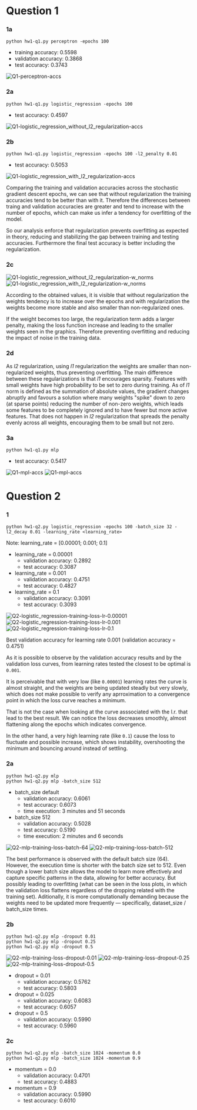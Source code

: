 # Question 1

### 1a
```
python hw1-q1.py perceptron -epochs 100
```
- training accuracy:    0.5598
- validation accuracy:  0.3868
- test accuracy:        0.3743

![Q1-perceptron-accs](img/Q1-perceptron-accs.png)


### 2a
```
python hw1-q1.py logistic_regression -epochs 100
```
- test accuracy:    0.4597

![Q1-logistic_regression_without_l2_regularization-accs](img/Q1-logistic_regression_without_l2_regularization-accs.png)


### 2b
```
python hw1-q1.py logistic_regression -epochs 100 -l2_penalty 0.01
```
- test accuracy:    0.5053

![Q1-logistic_regression_with_l2_regularization-accs](img/Q1-logistic_regression_with_l2_regularization-accs.png)

Comparing the training and validation accuracies across the stochastic gradient descent epochs, we can see that without regularization the training accuracies tend to be better than with it. Therefore the differences between traing and validation accuracies are greater and tend to increase with the number of epochs, which can make us infer a tendency for overfitting of the model. 

So our analysis enforce that regularization prevents overfitting as expected in theory, reducing and stabilizing the gap between training and testing accuracies. Furthermore the final test accuracy is better including the regularization.


### 2c
![Q1-logistic_regression_without_l2_regularization-w_norms](img/Q1-logistic_regression_without_l2_regularization-w_norms.png)
![Q1-logistic_regression_with_l2_regularization-w_norms](img/Q1-logistic_regression_with_l2_regularization-w_norms.png)

According to the obtained values, it is visible that without regularization the weights tendency is to increase over the epochs and with regularization the weights become more stable and also smaller than non-regularized ones.

If the weight becomes too large, the regularization term adds a larger penalty, making the loss function increase and leading to the smaller weights seen in the graphics. Therefore preventing overfitting and reducing the impact of noise in the training data.


### 2d
As _l2_ regularization, using _l1_ regularization the weights are smaller than non-regularized weights, thus preventing overfitting. The main difference between these regularizations is that _l1_ encourages sparsity. Features with small weights have high probability to be set to zero during training. As of _l1_ norm is defined as the summation of absolute values, the gradient changes abruptly and favours a solution where many weights "spike" down to zero (at sparse points) reducing the number of non-zero weights, which leads some features to be completely ignored and to have fewer but more active features. That does not happen in _l2_ regularization that spreads the penalty evenly across all weights, encouraging them to be small but not zero.


### 3a
```
python hw1-q1.py mlp
```
- test accuracy:    0.5417

![Q1-mpl-accs](img/Q1-mlp-accs.png)
![Q1-mpl-accs](img/Q1-mlp-loss.png)


# Question 2

### 1
```
python hw1-q2.py logistic_regression -epochs 100 -batch_size 32 -l2_decay 0.01 -learning_rate <learning_rate>
```
Note: learning_rate = [0.00001; 0.001; 0.1]

- learning_rate = 0.00001
    - validation accuracy:  0.2892
    - test accuracy:        0.3087
- learning_rate = 0.001
    - validation accuracy:  0.4751
    - test accuracy:        0.4827
- learning_rate = 0.1
    - validation accuracy:  0.3091
    - test accuracy:        0.3093

![Q2-logistic_regression-training-loss-lr-0.00001](img/)
![Q2-logistic_regression-training-loss-lr-0.001](img/)
![Q2-logistic_regression-training-loss-lr-0.1](img/)

Best validation accuracy for learning rate 0.001 (validation accuracy = 0.4751)

As it is possible to observe by the validation accuracy results and by the validation loss curves, from learning rates tested the closest to be optimal is `0.001`.

It is perceivable that with very low (like `0.00001`) learning rates the curve is almost straight, and the weights are being updated steadly but very slowly, which does not make possible to verify any aprroximation to a convergence point in which the loss curve reaches a minimum.

That is not the case when looking at the curve asssociated with the l.r. that lead to the best result. We can notice the loss decreases smoothly, almost flattening along the epochs which indicates convergence.

In the other hand, a very high learning rate (like `0.1`) cause the loss to fluctuate and possible increase, which shows instability, overshooting the minimum and bouncing around instead of settling.

### 2a
```
python hw1-q2.py mlp
python hw1-q2.py mlp -batch_size 512
```
- batch_size default
    - validation accuracy:  0.6061
    - test accuracy:        0.6073
    - time execution:       3 minutes and 51 seconds
- batch_size 512
    - validation accuracy:  0.5028
    - test accuracy:        0.5190
    - time execution:       2 minutes and 6 seconds

![Q2-mlp-training-loss-batch-64](img/)
![Q2-mlp-training-loss-batch-512](img/)

The best performance is observed with the default batch size (64). However, the execution time is shorter with the batch size set to 512. Even though a lower batch size allows the model to learn more effectively and capture specific patterns in the data, allowing for better accuracy. But possibly leading to overfitting (what can be seen in the loss plots, in which the validation loss flattens regardless of the dropping related with the training set). Aditionally, it is more computationally demanding because the weights need to be updated more frequently — specifically, dataset_size / batch_size times.


### 2b
```
python hw1-q2.py mlp -dropout 0.01
python hw1-q2.py mlp -dropout 0.25
python hw1-q2.py mlp -dropout 0.5
```

![Q2-mlp-training-loss-dropout-0.01](img/)
![Q2-mlp-training-loss-dropout-0.25](img/)
![Q2-mlp-training-loss-dropout-0.5](img/)

- dropout = 0.01
    - validation accuracy:  0.5762
    - test accuracy:        0.5803
- dropout = 0.025
    - validation accuracy:  0.6083
    - test accuracy:        0.6057
- dropout = 0.5
    - validation accuracy:  0.5990
    - test accuracy:        0.5960


### 2c
```
python hw1-q2.py mlp -batch_size 1024 -momentum 0.0
python hw1-q2.py mlp -batch_size 1024 -momentum 0.9
```

- momentum = 0.0
    - validation accuracy:  0.4701
    - test accuracy:        0.4883
- momentum = 0.9
    - validation accuracy:  0.5990
    - test accuracy:        0.6010